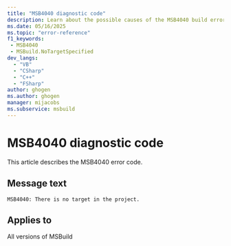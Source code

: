 ```yaml
---
title: "MSB4040 diagnostic code"
description: Learn about the possible causes of the MSB4040 build error, and get troubleshooting tips.
ms.date: 05/16/2025
ms.topic: "error-reference"
f1_keywords:
 - MSB4040
 - MSBuild.NoTargetSpecified
dev_langs:
  - "VB"
  - "CSharp"
  - "C++"
  - "FSharp"
author: ghogen
ms.author: ghogen
manager: mijacobs
ms.subservice: msbuild
---
```


# MSB4040 diagnostic code

<!-- :::ErrorDefinitionDescription::: -->
<!-- :::editable-content name="introDescription"::: -->
This article describes the MSB4040 error code.
<!-- :::editable-content-end::: -->

## Message text

<!-- :::editable-content name="messageText"::: -->
`MSB4040: There is no target in the project.`
<!-- :::editable-content-end::: -->
<!-- MSB4040: There is no target in the project. -->

<!-- :::editable-content name="postOutputDescription"::: -->
<!--
{StrBegin="MSB4040: "}
-->
<!-- :::editable-content-end::: -->
<!-- :::ErrorDefinitionDescription-end::: -->

## Applies to

All versions of MSBuild

